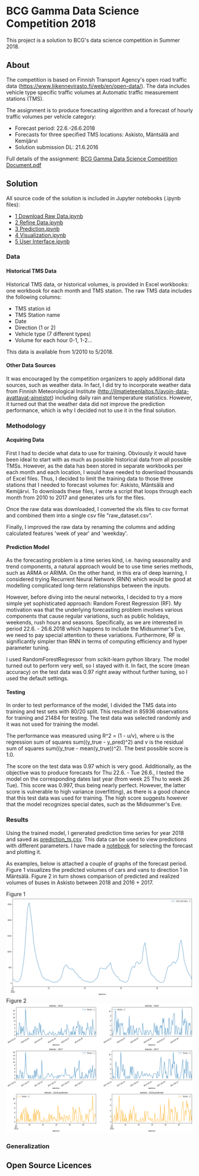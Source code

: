 # BCG Gamma Data Science Competition 2018
This project is a solution to BCG's data science competition in Summer 2018.

## About
The competition is based on Finnish Transport Agency's open road traffic data
(https://www.liikennevirasto.fi/web/en/open-data/). The data includes vehicle type specific traffic volumes 
at Automatic traffic measurement stations (TMS).

The assignment is to produce forecasting algorithm and a forecast of hourly
traffic volumes per vehicle category:
- Forecast period: 22.6.-26.6.2018
- Forecasts for three specified TMS locations: Askisto, Mäntsälä and Kemijärvi
- Solution submission DL: 21.6.2016

Full details of the assignment: [BCG Gamma Data Science Competition Document.pdf](https://github.com/KovaVeikko/bcg-gamma/blob/master/BCG%20Gamma%20Data%20Science%20Competition%20Document.pdf)

## Solution
All source code of the solution is included in Jupyter notebooks (.ipynb files):
- [1 Download Raw Data.ipynb](https://github.com/KovaVeikko/bcg-gamma/blob/master/1%20Download%20Raw%20Data.ipynb)
- [2 Refine Data.ipynb](https://github.com/KovaVeikko/bcg-gamma/blob/master/2%20Refine%20Data.ipynb)
- [3 Prediction.ipynb](https://github.com/KovaVeikko/bcg-gamma/blob/master/3%20Prediction.ipynb)
- [4 Visualization.ipynb](https://github.com/KovaVeikko/bcg-gamma/blob/master/4%20Visualization.ipynb)
- [5 User Interface.ipynb](https://github.com/KovaVeikko/bcg-gamma/blob/master/5%20User%20Interface.ipynb)

### Data
#### Historical TMS Data
Historical TMS data, or historical volumes, is provided in Excel workbooks: 
one workbook for each month and TMS station. The raw TMS data includes the following columns: 
- TMS station id 
- TMS Station name
- Date
- Direction (1 or 2)
- Vehicle type (7 different types)
- Volume for each hour 0-1, 1-2...

This data is available from 1/2010 to 5/2018.

#### Other Data Sources
It was encouraged by the competition organizers to apply additional data sources,
such as weather data. In fact, I did try to incorporate weather data from Finnish Meteorological 
Institute (http://ilmatieteenlaitos.fi/avoin-data-avattavat-aineistot) including 
daily rain and temperature statistics. However, it turned out that the weather data did
not improve the prediction performance, which is why I decided not to use it in the final solution.

### Methodology
#### Acquiring Data
First I had to decide what data to use for training. Obviously it would have been ideal to start with 
as much as possible historical data from all possible TMSs. However, as the data has been stored in
separate workbooks per each month and each location, I would have needed to download thousands of
Excel files. Thus, I decided to limit the training data to those three stations that I needed to
forecast volumes for: Askisto, Mäntsälä and Kemijärvi. To downloads these files, I wrote a script that
loops through each month from 2010 to 2017 and generates urls for the files.

Once the raw data was downloaded, I converted the xls files to csv format and combined them into a 
single csv file "raw_dataset.csv".

Finally, I improved the raw data by renaming the columns and adding calculated features
'week of year' and 'weekday'. 

#### Prediction Model
As the forecasting problem is a time series kind, i.e. having seasonality and trend components, 
a natural approach would be to use time series methods, such as ARMA or ARIMA. On the other hand,
in this era of deep learning, I considered trying Recurrent Neural Network (RNN) which would
be good at modelling complicated long-term relationships between the inputs.

However, before diving into the neural networks, I decided to try a more simple yet sophisticated approach: 
Random Forest Regression (RF). My motivation was that the underlying forecasting problem involves various
components that cause regular variations, such as public holidays, weekends, rush hours and seasons.
Specifically, as we are interested in period 22.6. - 26.6.2018 which happens to include the Midsummer's
Eve, we need to pay special attention to these variations. Furthermore, RF is significantly simpler
than RNN in terms of computing efficiency and hyper parameter tuning.

I used RandomForestRegressor from scikit-learn python library. The model turned out to perform very well, 
so I stayed with it. In fact, the score (mean accuracy) on the test data was 0.97  right away without 
further tuning, so I used the default settings. 

#### Testing
In order to test performance of the model, I divided the TMS data into training and test sets with
80/20 split. This resulted in 85936 observations for training and 21484 for testing.
The test data was selected randomly and it was not used for training the model.

The performance was measured using R^2 = (1 - u/v), where u is the regression
sum of squares sum((y_true - y_pred)^2) and v is the residual
sum of squares sum((y_true - mean(y_true))^2). The best possible score is 1.0.

The score on the test data was 0.97 which is very good. Additionally, as the objective was
to produce forecasts for Thu 22.6. - Tue 26.6., I tested the model on the corresponding dates
last year (from week 25 Thu to week 26 Tue). This score was 0.997, thus being nearly perfect.
However, the latter score is vulnerable to high variance (overfitting), as there is a good 
chance that this test data was used for training. The high score suggests however that the 
model recognizes special dates, such as the Midsummer's Eve.

### Results
Using the trained model, I generated prediction time series for year 2018 and saved as 
[prediction_ts.csv](https://github.com/KovaVeikko/bcg-gamma/blob/master/prediction_ts.csv).
This data can be used to view predictions with different parameters. I have made a 
[notebook](https://github.com/KovaVeikko/bcg-gamma/blob/master/5%20User%20Interface.ipynb)
for selecting the forecast and plotting it.

As examples, below is attached a couple of graphs of the forecast period.
Figure 1 visualizes the predicted volumes of cars and vans to direction 1 in Mäntsälä.
Figure 2 in turn shows comparison of predicted and realized volumes of buses in Askisto
between 2018 and 2016 + 2017.

<div>
  <label>Figure 1</label>
  <img src="./mantsala_prediction.png"/>
</div>

<div>
  <label>Figure 2</label>
  <img src="./askisto_comparison.png"/>
</div>


### Generalization

## Open Source Licences

